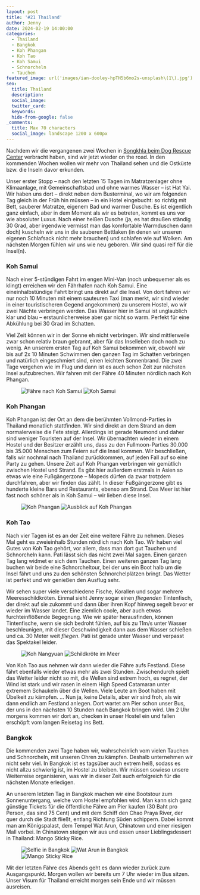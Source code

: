 ```yaml
---
layout: post
title: '#21 Thailand'
author: Jenny
date: 2024-02-19 14:00:00
categories:
  - Thailand
  - Bangkok
  - Koh Phangan
  - Koh Tao
  - Koh Samui
  - Schnorcheln
  - Tauchen
featured_image: url('images/ian-dooley-hpTH5b6mo2s-unsplash\(1\).jpg')
seo:
  title: Thailand
  description:
  social_image:
  twitter_card:
  keywords:
  hide-from-google: false
_comments:
  title: Max 70 characters
  social_image: landscape 1200 x 600px
---
```

Nachdem wir die vergangenen zwei Wochen in [Songkhla beim Dog Rescue Center](2024-02-17-dog-rescue-thailand) verbracht haben, sind wir jetzt wieder on the road. In den kommenden Wochen wollen wir mehr von Thailand sehen und die Ostküste bzw. die Inseln davor erkunden.

Unser erster Stopp – nach den letzten 15 Tagen im Matratzenlager ohne Klimaanlage, mit Gemeinschaftsbad und ohne warmes Wasser – ist Hat Yai. Wir haben uns dort – direkt neben dem Busterminal, wo wir am folgenden Tag gleich in der Früh hin müssen – in ein Hotel eingebucht: so richtig mit Bett, sauberer Matratze, eigenem Bad und warmer Dusche. Es ist eigentlich ganz einfach, aber in dem Moment als wir es betreten, kommt es uns vor wie absoluter Luxus. Nach einer heißen Dusche (ja, es hat draußen ständig 30 Grad, aber irgendwie vermisst man das komfortable Warmduschen dann doch) kuscheln wir uns in die sauberen Bettlaken (in denen wir unseren eigenen Schlafsack nicht mehr brauchen) und schlafen wie auf Wolken. Am nächsten Morgen fühlen wir uns wie neu geboren. Wir sind quasi reif für die Insel(n).

### Koh Samui

Nach einer 5-stündigen Fahrt im engen Mini-Van (noch unbequemer als es klingt) erreichen wir den Fährhafen nach Koh Samui. Eine eineinhalbstündige Fahrt bringt uns direkt auf die Insel. Von dort fahren wir nur noch 10 Minuten mit einem sauteuren Taxi (man merkt, wir sind wieder in einer touristischeren Gegend angekommen) zu unserem Hostel, wo wir zwei Nächte verbringen werden. Das Wasser hier in Samui ist unglaublich klar und blau – erstaunlicherweise aber gar nicht so warm. Perfekt für eine Abkühlung bei 30 Grad im Schatten.

Viel Zeit können wir in der Sonne eh nicht verbringen. Wir sind mittlerweile zwar schon relativ braun gebrannt, aber für das Inselleben doch noch zu wenig. An unserem ersten Tag auf Koh Samui bekommen wir, obwohl wir bis auf 2x 10 Minuten Schwimmen den ganzen Tag im Schatten verbringen und natürlich eingeschmiert sind, einen leichten Sonnenbrand. Die zwei Tage vergehen wie im Flug und dann ist es auch schon Zeit zur nächsten Insel aufzubrechen. Wir fahren mit der Fähre 40 Minuten nördlich nach Koh Phangan. 

<figure class="img2">
  <img src="/images/diary/thailand/thailand-9.jpg" alt="Fähre nach Koh Samui">
  <img src="/images/diary/thailand/thailand-4.jpg" alt="Koh Samui">
</figure>

### Koh Phangan

Koh Phangan ist der Ort an dem die berühmten Vollmond-Parties in Thailand monatlich stattfinden. Wir sind direkt an dem Strand an dem normalerweise die Fete steigt. Allerdings ist gerade Neumond und daher sind weniger Touristen auf der Insel. Wir übernachten wieder in einem Hostel und der Besitzer erzählt uns, dass zu den Fullmoon-Parties 30.000 bis 35.000 Menschen zum Feiern auf die Insel kommen. Wir beschließen, falls wir nochmal nach Thailand zurückkommen, auf jeden Fall auf so eine Party zu gehen. Unsere Zeit auf Koh Phangan verbringen wir gemütlich zwischen Hostel und Strand. Es gibt hier außerdem erstmals in Asien so etwas wie eine Fußgängerzone – Mopeds dürfen da zwar trotzdem durchfahren, aber wir finden das zählt. In dieser Fußgängerzone gibt es hunderte kleine Bars und Restaurants, ebenso am Strand. Das Meer ist hier fast noch schöner als in Koh Samui – wir lieben diese Insel.

<figure class="img2">
  <img src="/images/diary/thailand/thailand-1.jpg" alt="Koh Phangan">
  <img src="/images/diary/thailand/thailand-5.jpg" alt="Ausblick auf Koh Phangan">
</figure>

### Koh Tao

Nach vier Tagen ist es an der Zeit eine weitere Fähre zu nehmen. Dieses Mal geht es zweieinhalb Stunden nördlich nach Koh Tao. Wir haben viel Gutes von Koh Tao gehört, vor allem, dass man dort gut Tauchen und Schnorcheln kann. Pati lässt sich das nicht zwei Mal sagen. Einen ganzen Tag lang widmet er sich dem Tauchen. Einen weiteren ganzen Tag lang buchen wir beide eine Schnorcheltour, bei der uns ein Boot halb um die Insel fährt und uns zu den schönsten Schnorchelplätzen bringt. Das Wetter ist perfekt und wir genießen den Ausflug sehr.

Wir sehen super viele verschiedene Fische, Korallen und sogar mehrere Meeresschildkröten. Einmal sieht Jenny sogar einen *fliegenden* Tintenfisch, der direkt auf sie zukommt und dann über ihren Kopf hinweg segelt bevor er wieder im Wasser landet. Eine ziemlich coole, aber auch etwas furchteinflößende Begegnung. Wie wir später herausfinden, können Tintenfische, wenn sie sich bedroht fühlen, auf bis zu 11m/s unter Wasser beschleunigen, mit dieser Geschwindigkeit dann aus dem Wasser schießen und ca. 30 Meter weit *fliegen*. Pati ist gerade unter Wasser und verpasst das Spektakel leider.

<figure class="img2">
  <img src="/images/diary/thailand/thailand-2.jpg" alt="Koh Nangyuan">
  <img src="/images/diary/thailand/thailand-3.jpg" alt="Schildkröte im Meer">
</figure>

Von Koh Tao aus nehmen wir dann wieder die Fähre aufs Festland. Diese fährt ebenfalls wieder etwas mehr als zwei Stunden. Zwischendurch spielt das Wetter leider nicht so mit, die Wellen sind extrem hoch, es regnet, der Wind ist stark und wir rasen in einem High Speed Catamaran unter extremem Schaukeln über die Wellen. Viele Leute am Boot haben mit Übelkeit zu kämpfen. … Nun ja, keine Details, aber wir sind froh, als wir dann endlich am Festland anlegen. Dort wartet am Pier schon unser Bus, der uns in den nächsten 10 Stunden nach Bangkok bringen wird. Um 2 Uhr morgens kommen wir dort an, checken in unser Hostel ein und fallen erschöpft vom langen Reisetag ins Bett.

### Bangkok

Die kommenden zwei Tage haben wir, wahrscheinlich vom vielen Tauchen und Schnorcheln, mit unseren Ohren zu kämpfen. Deshalb unternehmen wir nicht sehr viel. In Bangkok ist es tagsüber auch extrem heiß, sodass es nicht allzu schwierig ist, im Hostel zu bleiben. Wir müssen sowieso unsere Weiterreise organisieren, was wir in dieser Zeit auch erfolgreich für die nächsten Monate erledigen.

An unserem letzten Tag in Bangkok machen wir eine Bootstour zum Sonnenuntergang, welche vom Hostel empfohlen wird. Man kann sich ganz günstige Tickets für die öffentliche Fähre am Pier kaufen (30 Baht pro Person, das sind 75 Cent) und mit dem Schiff den Chao Praya River, der quer durch die Stadt fließt, entlang Richtung Süden schippern. Dabei kommt man am Königspalast, dem Tempel Wat Arun, Chinatown und einer riesigen Mall vorbei. In Chinatown steigen wir aus und essen unser Lieblingsdessert in Thailand: Mango Sticky Rice.

<figure class="img3">
  <img src="/images/diary/thailand/thailand-6.jpg" alt="Selfie in Bangkok">
  <img src="/images/diary/thailand/thailand-8.jpg" alt="Wat Arun in Bangkok">
  <img src="/images/diary/thailand/thailand-7.jpg" alt="Mango Sticky Rice">
</figure>

Mit der letzten Fähre des Abends geht es dann wieder zurück zum Ausgangspunkt. Morgen wollen wir bereits um 7 Uhr wieder im Bus sitzen. Unser Visum für Thailand erreicht morgen sein Ende und wir müssen ausreisen.